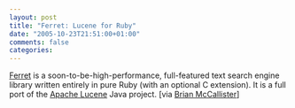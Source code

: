 ```yaml
---
layout: post
title: "Ferret: Lucene for Ruby"
date: "2005-10-23T21:51:00+01:00"
comments: false
categories: 
---
```


<p><a href="http://ferret.davebalmain.com/trac/">Ferret</a> is a soon-to-be-high-performance, full-featured text search engine library written entirely in pure Ruby (with an optional C extension). It is a full port of the <a href="http://lucene.apache.org/">Apache Lucene</a> Java project. [via <a href="http://kasparov.skife.org/blog/2005/10/22/">Brian McCallister</a>]</p>


